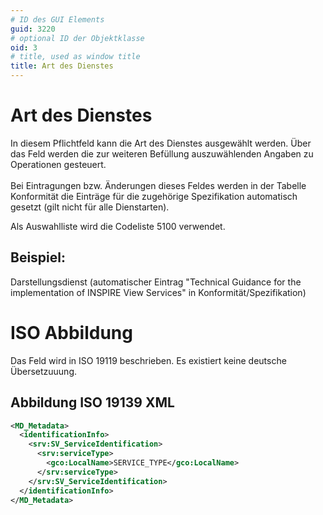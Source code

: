 ```yaml
---
# ID des GUI Elements
guid: 3220
# optional ID der Objektklasse
oid: 3
# title, used as window title
title: Art des Dienstes
---
```


# Art des Dienstes

In diesem Pflichtfeld kann die Art des Dienstes ausgewählt werden. Über das Feld werden die zur weiteren Befüllung auszuwählenden Angaben zu Operationen gesteuert.<br/><br/>Bei Eintragungen bzw. Änderungen dieses Feldes werden in der Tabelle Konformität die Einträge für die zugehörige Spezifikation automatisch gesetzt (gilt nicht für alle Dienstarten).

Als Auswahlliste wird die Codeliste 5100 verwendet. 

## Beispiel:

Darstellungsdienst (automatischer Eintrag "Technical Guidance for the implementation of INSPIRE View Services" in Konformität/Spezifikation)

# ISO Abbildung

Das Feld wird in ISO 19119 beschrieben. Es existiert keine deutsche Übersetzuuung. 

## Abbildung ISO 19139 XML

```XML
<MD_Metadata>
  <identificationInfo>
    <srv:SV_ServiceIdentification>
      <srv:serviceType>
        <gco:LocalName>SERVICE_TYPE</gco:LocalName>
      </srv:serviceType>
    </srv:SV_ServiceIdentification>
  </identificationInfo>
</MD_Metadata>  
```